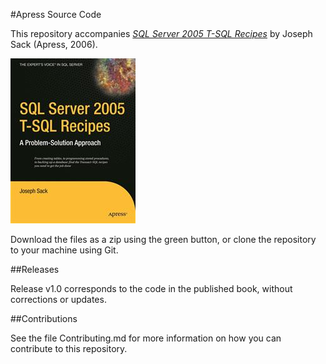 #Apress Source Code

This repository accompanies [*SQL Server 2005 T-SQL Recipes*](http://www.apress.com/9781590595701) by Joseph Sack (Apress, 2006).

![Cover image](9781590595701.jpg)

Download the files as a zip using the green button, or clone the repository to your machine using Git.

##Releases

Release v1.0 corresponds to the code in the published book, without corrections or updates.

##Contributions

See the file Contributing.md for more information on how you can contribute to this repository.
